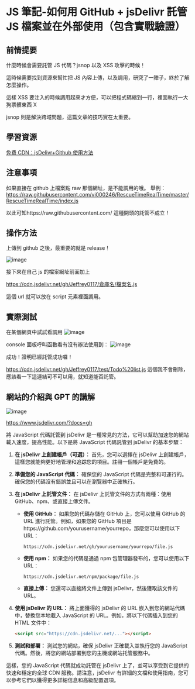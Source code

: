 # JS 筆記-如何用 GitHub + jsDelivr 託管 JS 檔案並在外部使用（包含實戰驗證）

## 前情提要

什麼時候會需要託管 JS 代碼？jsnop 以及 XSS 攻擊的時候！

這時候需要找到資源來幫忙把 JS 內容上傳，以及調用，研究了一陣子，終於了解怎麼操作。

這樣 XSS 要注入的時候調用起來才方便，可以把程式碼縮到一行，裡面執行一大狗票髒東西 X

jsnop 則是解決跨域問題，這篇文章的技巧實在太重要。

## 學習資源

[免费 CDN：jsDelivr+Github 使用方法](https://zhuanlan.zhihu.com/p/76951130)

## 注意事項

如果直接在 github 上檔案點 raw 那個網址，是不能調用的哦。
舉例：
https://raw.githubusercontent.com/vi000246/RescueTimeRealTime/master/RescueTimeRealTime/index.js

以此可知https://raw.githubusercontent.com/
這種開頭的託管不成立！

## 操作方法

上傳到 github 之後，最重要的就是 release！

![image](https://hackmd.io/_uploads/S1a-uyIhp.png)

接下來在自己 js 的檔案網址前面加上

https://cdn.jsdelivr.net/gh/Jeffrey0117/倉庫名/檔案名.js

這個 url 就可以放在 script 元素裡面調用。

## 實際測試

在某個網頁中試試看調用
![image](https://hackmd.io/_uploads/HkIhdJI3T.png)

console 面板呼叫函數看有沒有辦法使用到：
![image](https://hackmd.io/_uploads/H1foO1L2a.png)

成功！證明已經託管成功囉！

https://cdn.jsdelivr.net/gh/Jeffrey0117/test/Todo%20list.js
這個我不會刪除，應該看一下這連結可不可以用，就知道能否託管。

## 網站的介紹與 GPT 的講解

![image](https://hackmd.io/_uploads/B13o6WMha.png)

https://www.jsdelivr.com/?docs=gh

將 JavaScript 代碼託管到 jsDelivr 是一種常見的方法，它可以幫助加速您的網站載入速度，提高性能。以下是將 JavaScript 代碼託管到 jsDelivr 的基本步驟：

1. **在 jsDelivr 上創建帳戶（可選）：** 首先，您可以選擇在 jsDelivr 上創建帳戶，這樣您就能夠更好地管理和追踪您的項目。註冊一個帳戶是免費的。

2. **準備您的 JavaScript 代碼：** 確保您的 JavaScript 代碼是完整和可運行的。確保您的代碼沒有錯誤並且可以在瀏覽器中正確執行。

3. **在 jsDelivr 上託管文件：** 在 jsDelivr 上託管文件的方式有兩種：使用 GitHub、npm、或直接上傳文件。

   - **使用 GitHub：** 如果您的代碼存儲在 GitHub 上，您可以使用 GitHub 的 URL 進行託管。例如，如果您的 GitHub 項目是https://github.com/yourusername/yourrepo，那麼您可以使用以下URL：

     ```
     https://cdn.jsdelivr.net/gh/yourusername/yourrepo/file.js
     ```

   - **使用 npm：** 如果您的代碼是通過 npm 包管理器發布的，您可以使用以下 URL：

     ```
     https://cdn.jsdelivr.net/npm/package/file.js
     ```

   - **直接上傳：** 您還可以直接將文件上傳到 jsDelivr，然後獲取該文件的 URL。

4. **使用 jsDelivr 的 URL：** 將上面獲得的 jsDelivr 的 URL 嵌入到您的網站代碼中，替換您本地載入 JavaScript 的 URL。例如，將以下代碼插入到您的 HTML 文件中：

   ```html
   <script src="https://cdn.jsdelivr.net/..."></script>
   ```

5. **測試和部署：** 測試您的網站，確保 jsDelivr 正確載入並執行您的 JavaScript 代碼。然後，將您的網站部署到您的主機或網站托管服務中。

這樣，您的 JavaScript 代碼就成功託管在 jsDelivr 上了，並可以享受到它提供的快速和穩定的全球 CDN 服務。請注意，jsDelivr 有詳細的文檔和使用指南，您可以參考它們以獲得更多詳細信息和高級配置選項。
